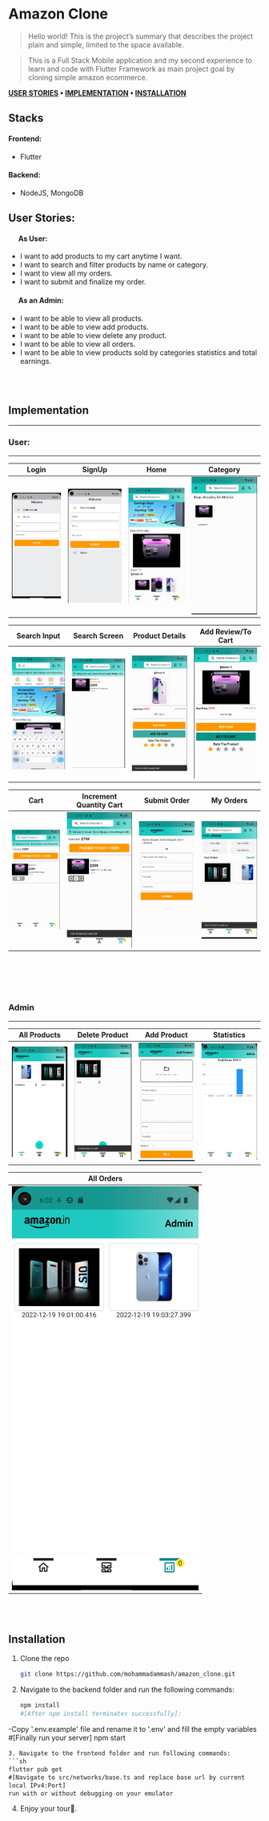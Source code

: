 # Amazon Clone 
> Hello world! This is the project’s summary that describes the project plain and simple, limited to the space available.

> This is a Full Stack Mobile application and my second experience to learn and code with Flutter Framework as main project goal by cloning simple amazon ecommerce.

**[USER STORIES](#user-stories) • [IMPLEMENTATION](#implementation) • [INSTALLATION](#installation)**

## Stacks
#### Frontend: 
- Flutter
#### Backend:
- NodeJS, MongoDB

<a id="user-stories"></a>
## User Stories:
#### &nbsp; &nbsp; &nbsp; As User:

- I want to add products to my cart anytime I want.
- I want to search and filter products by name or category.
- I want to view all my orders.
- I want to submit and finalize my order.

#### &nbsp; &nbsp; &nbsp; As an Admin:

- I want to be able to view all products.
- I want to be able to view add products.
- I want to be able to view delete any product.
- I want to be able to view all orders.
- I want to be able to view products sold by categories statistics and total earnings.

<br></br>
<a id="implementation"></a>

## Implementation
---------------
### User:
---------------
| Login | SignUp | Home | Category |
| ------- | ------------ | -------- | --------- |
|![login](./readme_assets/user/login.png)| ![signup](./readme_assets/user/signup.png)|![home](./readme_assets/user/home.png)|![category](./readme_assets/user/category.png)|

| Search Input | Search Screen | Product Details | Add Review/To Cart |
| ------- | ------------ | -------- | --------- |
|![search_input](./readme_assets/user/search_1.png)| ![search_screen](./readme_assets/user/search_2.png)|![product_details](./readme_assets/user/product_details.png)|![product_details2](./readme_assets/user/product_details_2.png)|

| Cart | Increment Quantity Cart | Submit Order | My Orders |
| ------- | ------------ | -------- | --------- |
|![cart](./readme_assets/user/cart_1.png)| ![cart_2](./readme_assets/user/cart_2.png)|![order](./readme_assets/user/submit_address.png)|![my_orders](./readme_assets/user/my_orders.png)|

<br></br>
---------------

### Admin
---------------
| All Products | Delete Product | Add Product | Statistics |
| ------- | ------------ | -------- | --------- |
|![products](./readme_assets/admin/all_products.png)| ![delete_product](./readme_assets/admin/delete_product.png)|![add_product](./readme_assets/admin/add_product.png)|![stats](./readme_assets/admin/stats.png)|

| All Orders | 
| ------- |
|![stats](./readme_assets/admin/all_orders.png)| 

<br></br>
<a id="installation"></a>

## Installation
1. Clone the repo
   ```sh
   git clone https://github.com/mohammadammash/amazon_clone.git
   ```
2. Navigate to the backend folder and run the following commands:
   ```sh
   npm install
   #[After npm install terminates successfully]:
  -Copy '.env.example' file and rename it to '.env' and fill the empty variables
   #[Finally run your server]
   npm start
   ```
3. Navigate to the frontend folder and run following commands:
   ```sh
   flutter pub get
   #[Navigate to src/networks/base.ts and replace base url by current local IPv4:Port]
   run with or without debugging on your emulator
   ```
4. Enjoy your tour🎉.